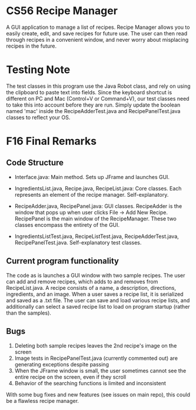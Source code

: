 # CS56 Recipe Manager #

A GUI application to manage a list of recipes. Recipe Manager allows you to easily create, edit, and save recipes for future use. The user can then read through recipes in a convenient window, and never worry about misplacing recipes in the future.

# Testing Note #

The test classes in this program use the Java Robot class, and rely on using the clipboard to paste text into fields. Since the keyboard shortcut is different on PC and Mac (Control+V or Command+V), our test classes need to take this into account before they are run. Simply update the boolean named 'mac' inside the RecipeAdderTest.java and RecipePanelTest.java classes to reflect your OS.

# F16 Final Remarks #

## Code Structure ##
* Interface.java: Main method. Sets up JFrame and launches GUI.

* IngredientsList.java, Recipe.java, RecipeList.java: Core classes. Each represents an element of the recipe manager. Self-explanatory.

* RecipeAdder.java, RecipePanel.java: GUI classes. RecipeAdder is the window that pops up when user clicks File -> Add New Recipe. RecipePanel is the main window of the RecipeManager. These two classes encompass the entirety of the GUI.

* IngredientsListTest.java, RecipeListTest.java, RecipeAdderTest.java, RecipePanelTest.java. Self-explanatory test classes.

## Current program functionality ##

The code as is launches a GUI window with two sample recipes. The user can add and remove recipes, which adds to and removes from RecipeList.java. A recipe consists of a name, a description, directions, ingredients, and an image. When a user saves a recipe list, it is serialized and saved as a .txt file. The user can save and load various recipe lists, and additionally can select a saved recipe list to load on program startup (rather than the samples).

## Bugs ##
1. Deleting both sample recipes leaves the 2nd recipe's image on the screen
2. Image tests in RecipePanelTest.java (currently commented out) are generating exceptions despite passing
3. When the JFrame window is small, the user sometimes cannot see the entire recipe on the screen, even if they scroll
4. Behavior of the searching functions is limited and inconsistent

With some bug fixes and new features (see issues on main repo), this could be a flawless recipe manager.
